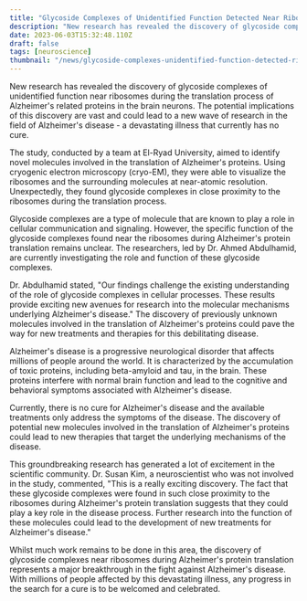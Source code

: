 ```yaml
---
title: "Glycoside Complexes of Unidentified Function Detected Near Ribosomes During Translation Process of Alzheimer's Related Proteins in the Brain Neurons"
description: "New research has revealed the discovery of glycoside complexes of unidentified function near ribosomes during the Alzheimer's protein translation process in brain neurons."
date: 2023-06-03T15:32:48.110Z
draft: false
tags: [neuroscience]
thumbnail: "/news/glycoside-complexes-unidentified-function-detected-ribosomes-alzheimers-related-proteins-brain-neurons/thumb.png"
---
```


New research has revealed the discovery of glycoside complexes of unidentified function near ribosomes during the translation process of Alzheimer's related proteins in the brain neurons. The potential implications of this discovery are vast and could lead to a new wave of research in the field of Alzheimer's disease - a devastating illness that currently has no cure.

The study, conducted by a team at El-Ryad University, aimed to identify novel molecules involved in the translation of Alzheimer's proteins. Using cryogenic electron microscopy (cryo-EM), they were able to visualize the ribosomes and the surrounding molecules at near-atomic resolution. Unexpectedly, they found glycoside complexes in close proximity to the ribosomes during the translation process.

Glycoside complexes are a type of molecule that are known to play a role in cellular communication and signaling. However, the specific function of the glycoside complexes found near the ribosomes during Alzheimer's protein translation remains unclear. The researchers, led by Dr. Ahmed Abdulhamid, are currently investigating the role and function of these glycoside complexes.

Dr. Abdulhamid stated, "Our findings challenge the existing understanding of the role of glycoside complexes in cellular processes. These results provide exciting new avenues for research into the molecular mechanisms underlying Alzheimer's disease." The discovery of previously unknown molecules involved in the translation of Alzheimer's proteins could pave the way for new treatments and therapies for this debilitating disease.

Alzheimer's disease is a progressive neurological disorder that affects millions of people around the world. It is characterized by the accumulation of toxic proteins, including beta-amyloid and tau, in the brain. These proteins interfere with normal brain function and lead to the cognitive and behavioral symptoms associated with Alzheimer's disease.

Currently, there is no cure for Alzheimer's disease and the available treatments only address the symptoms of the disease. The discovery of potential new molecules involved in the translation of Alzheimer's proteins could lead to new therapies that target the underlying mechanisms of the disease.

This groundbreaking research has generated a lot of excitement in the scientific community. Dr. Susan Kim, a neuroscientist who was not involved in the study, commented, "This is a really exciting discovery. The fact that these glycoside complexes were found in such close proximity to the ribosomes during Alzheimer's protein translation suggests that they could play a key role in the disease process. Further research into the function of these molecules could lead to the development of new treatments for Alzheimer's disease." 

Whilst much work remains to be done in this area, the discovery of glycoside complexes near ribosomes during Alzheimer's protein translation represents a major breakthrough in the fight against Alzheimer's disease. With millions of people affected by this devastating illness, any progress in the search for a cure is to be welcomed and celebrated. 
